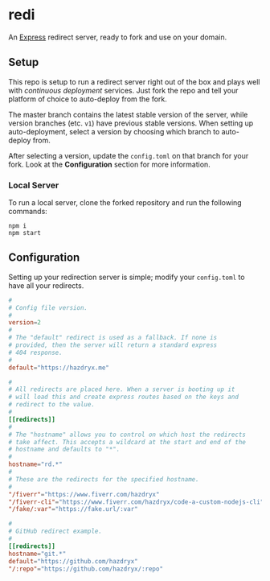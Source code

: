 # redi
An [Express](https://expressjs.com/) redirect server, ready to fork and use on your domain.

## Setup
This repo is setup to run a redirect server right out of the box and plays well with *continuous deployment* services. Just fork the repo and tell your platform of choice to auto-deploy from the fork.

The master branch contains the latest stable version of the server, while version branches (etc. `v1`) have previous stable versions. When setting up auto-deployment, select a version by choosing which branch to auto-deploy from.

After selecting a version, update the `config.toml` on that branch for your fork. Look at the **Configuration** section for more information.

### Local Server
To run a local server, clone the forked repository and run the following commands:
```
npm i
npm start
```

## Configuration
Setting up your redirection server is simple; modify your `config.toml` to have all your redirects.

```toml
#
# Config file version.
#
version=2
#
# The "default" redirect is used as a fallback. If none is
# provided, then the server will return a standard express
# 404 response.
#
default="https://hazdryx.me"

#
# All redirects are placed here. When a server is booting up it
# will load this and create express routes based on the keys and
# redirect to the value.
#
[[redirects]]
#
# The "hostname" allows you to control on which host the redirects 
# take affect. This accepts a wildcard at the start and end of the
# hostname and defaults to "*".
#
hostname="rd.*"
#
# These are the redirects for the specified hostname.
#
"/fiverr"="https://www.fiverr.com/hazdryx"
"/fiverr-cli"="https://www.fiverr.com/hazdryx/code-a-custom-nodejs-cli"
"/fake/:var"="https://fake.url/:var"

#
# GitHub redirect example.
#
[[redirects]]
hostname="git.*"
default="https://github.com/hazdryx"
"/:repo"="https://github.com/hazdryx/:repo"
```
